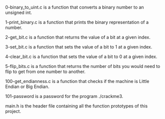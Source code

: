 0-binary_to_uint.c is a function that converts a binary number to an unsigned int.

1-print_binary.c is a function that prints the binary representation of a number.

2-get_bit.c is a function that returns the value of a bit at a given index.

3-set_bit.c is a function that sets the value of a bit to 1 at a given index.

4-clear_bit.c is a function that sets the value of a bit to 0 at a given index.

5-flip_bits.c is a function that returns the number of bits you would need to flip to get from one number to another.

100-get_endianness.c is a function that checks if the machine is Little Endian or Big Endian.

101-password is a password for the program ./crackme3.

 main.h is the header file containing all the function prototypes of this project.
